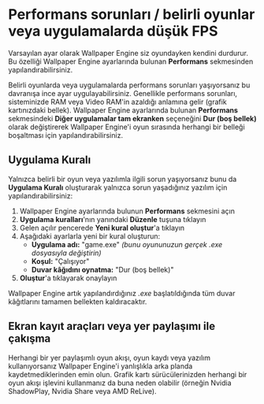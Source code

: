 # Performans sorunları / belirli oyunlar veya uygulamalarda düşük FPS

Varsayılan ayar olarak Wallpaper Engine siz oyundayken kendini durdurur. Bu özelliği Wallpaper Engine ayarlarında bulunan **Performans** sekmesinden yapılandırabilirsiniz.

Belirli oyunlarda veya uygulamalarda performans sorunları yaşıyorsanız bu davranışa ince ayar uygulayabilirsiniz. Genellikle performans sorunları, sisteminizde RAM veya Video RAM'in azaldığı anlamına gelir (grafik kartınızdaki bellek). Wallpaper Engine ayarlarında bulunan **Performans** sekmesindeki **Diğer uygulamalar tam ekranken** seçeneğini **Dur (boş bellek)** olarak değiştirerek Wallpaper Engine'i oyun sırasında herhangi bir belleği boşaltması için yapılandırabilirsiniz.

## Uygulama Kuralı

Yalnızca belirli bir oyun veya yazılımla ilgili sorun yaşıyorsanız bunu da **Uygulama Kuralı** oluşturarak yalnızca sorun yaşadığınız yazılım için yapılandırabilirsiniz:

1. Wallpaper Engine ayarlarında bulunun **Performans** sekmesini açın
2. **Uygulama kuralları**'nın yanındaki **Düzenle** tuşuna tıklayın
3. Gelen açılır pencerede **Yeni kural oluştur**'a tıklayın
4. Aşağıdaki ayarlarla yeni bir kural oluşturun:
    * **Uygulama adı:** "game.exe" *(bunu oyununuzun gerçek .exe dosyasıyla değiştirin)*
    * **Koşul:** "Çalışıyor"
    * **Duvar kâğıdını oynatma:** "Dur (boş bellek)"
5. **Oluştur**'a tıklayarak onaylayın

Wallpaper Engine artık yapılandırdığınız *.exe* başlatıldığında tüm duvar kâğıtlarını tamamen bellekten kaldıracaktır.

## Ekran kayıt araçları veya yer paylaşımı ile çakışma

Herhangi bir yer paylaşımlı oyun akışı, oyun kaydı veya yazılım kullanıyorsanız Wallpaper Engine'i yanlışlıkla arka planda kaydetmediklerinden emin olun. Grafik kartı sürücülerinizden herhangi bir oyun akışı işlevini kullanmanız da buna neden olabilir (örneğin Nvidia ShadowPlay, Nvidia Share veya AMD ReLive).
